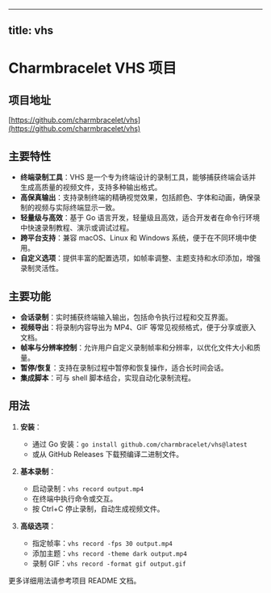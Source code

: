 
---
title: vhs
---

# Charmbracelet VHS 项目

## 项目地址
[https://github.com/charmbracelet/vhs](https://github.com/charmbracelet/vhs)

## 主要特性
- **终端录制工具**：VHS 是一个专为终端设计的录制工具，能够捕获终端会话并生成高质量的视频文件，支持多种输出格式。
- **高保真输出**：支持录制终端的精确视觉效果，包括颜色、字体和动画，确保录制的视频与实际终端显示一致。
- **轻量级与高效**：基于 Go 语言开发，轻量级且高效，适合开发者在命令行环境中快速录制教程、演示或调试过程。
- **跨平台支持**：兼容 macOS、Linux 和 Windows 系统，便于在不同环境中使用。
- **自定义选项**：提供丰富的配置选项，如帧率调整、主题支持和水印添加，增强录制灵活性。

## 主要功能
- **会话录制**：实时捕获终端输入输出，包括命令执行过程和交互界面。
- **视频导出**：将录制内容导出为 MP4、GIF 等常见视频格式，便于分享或嵌入文档。
- **帧率与分辨率控制**：允许用户自定义录制帧率和分辨率，以优化文件大小和质量。
- **暂停/恢复**：支持在录制过程中暂停和恢复操作，适合长时间会话。
- **集成脚本**：可与 shell 脚本结合，实现自动化录制流程。

## 用法
1. **安装**：
   - 通过 Go 安装：`go install github.com/charmbracelet/vhs@latest`
   - 或从 GitHub Releases 下载预编译二进制文件。

2. **基本录制**：
   - 启动录制：`vhs record output.mp4`
   - 在终端中执行命令或交互。
   - 按 Ctrl+C 停止录制，自动生成视频文件。

3. **高级选项**：
   - 指定帧率：`vhs record -fps 30 output.mp4`
   - 添加主题：`vhs record -theme dark output.mp4`
   - 录制 GIF：`vhs record -format gif output.gif`

更多详细用法请参考项目 README 文档。